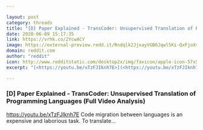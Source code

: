 ```yaml
---

layout: post
category: threads
title: "[D] Paper Explained - TransCoder: Unsupervised Translation of Programming Languages (Full Video Analysis)"
date: 2020-06-09 15:17:35
link: https://vrhk.co/2YcwACY
image: https://external-preview.redd.it/Rndqlk2JjxayVGB6Jqwl5Ki-QxFjoXs4mylVn6Lp9nk.jpg?width=480&height=251.308900524&auto=webp&crop=480:251.308900524,smart&s=1b13e98bcb0a545b16b0884ee94e35962988101b
domain: reddit.com
author: "reddit"
icon: http://www.redditstatic.com/desktop2x/img/favicon/apple-icon-57x57.png
excerpt: "[<https://youtu.be/xTzFJIknh7E>](<https://youtu.be/xTzFJIknh7E>) Code migration between languages is an expensive and laborious task. To translate..."

---
```


### [D] Paper Explained - TransCoder: Unsupervised Translation of Programming Languages (Full Video Analysis)

[<https://youtu.be/xTzFJIknh7E>](<https://youtu.be/xTzFJIknh7E>) Code migration between languages is an expensive and laborious task. To translate...